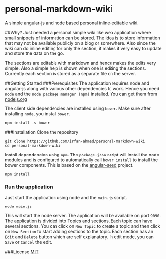 personal-markdown-wiki
======================

A simple angular-js and node based personal inline-editable wiki.

##Why?
Just needed a personal simple wiki like web application where small snippets of information can be stored. The idea is to store information that may not be available publicly on a blog or somewhere. Also since the wiki can do inline editing for only the section, it makes it very easy to update and store the data on the go. 

The sections are editable with markdown and hence makes the edits very simple. Also a simple help is shown when one is editing the sections. Currently each section is stored as a separate file on the server. 

##Getting Started
###Prerequisites
The application requires node and angular-js along with various other dependencies to work. Hence you need `node` and the `node package manager (npm)` installed. You can get them from [nodejs.org](http://nodejs.org)

The client side dependencies are installed using `bower`. Make sure after installing `node`, you install `bower`.
```
npm install -s bower
```

###Installation
Clone the repository
``` 
git clone https://github.com/irfan-ahmed/personal-markdown-wiki
cd personal-markdown-wiki
```
Install dependencies using `npm`. The `package.json` script will install the node modules and is configured to automatically call `bower install` to install the bower components. This is based on the [angular-seed](https://github.com/angular/angular-seed) project.
```
npm install
```

### Run the application
Just start the application using node and the `main.js` script.
```
node main.js
```
This will start the node server. The application will be available on port `9090`. The application is divided into Topics and sections. Each topic can have several sections. You can click on `New Topic` to create a topic and then click on `New Section` to start adding sections to the topic. Each section has an `Edit` and `Delete` button which are self explanatory. In edit mode, you can `Save` or  `Cancel` the edit.

###License
[MIT](https://github.com/irfan-ahmed/personal-markdown-wiki/blob/master/LICENSE)

